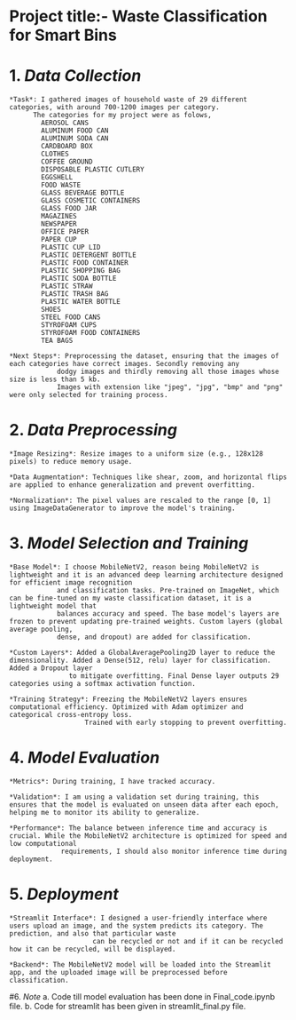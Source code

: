# Project title:- Waste Classification for Smart Bins

# 1. *Data Collection*

    *Task*: I gathered images of household waste of 29 different categories, with around 700-1200 images per category.
          The categories for my project were as folows,
            AEROSOL CANS
            ALUMINUM FOOD CAN
            ALUMINUM SODA CAN
            CARDBOARD BOX
            CLOTHES
            COFFEE GROUND
            DISPOSABLE PLASTIC CUTLERY
            EGGSHELL
            FOOD WASTE
            GLASS BEVERAGE BOTTLE
            GLASS COSMETIC CONTAINERS
            GLASS FOOD JAR
            MAGAZINES
            NEWSPAPER
            OFFICE PAPER
            PAPER CUP
            PLASTIC CUP LID
            PLASTIC DETERGENT BOTTLE
            PLASTIC FOOD CONTAINER
            PLASTIC SHOPPING BAG
            PLASTIC SODA BOTTLE
            PLASTIC STRAW
            PLASTIC TRASH BAG
            PLASTIC WATER BOTTLE
            SHOES
            STEEL FOOD CANS
            STYROFOAM CUPS
            STYROFOAM FOOD CONTAINERS
            TEA BAGS
  
    *Next Steps*: Preprocessing the dataset, ensuring that the images of each categories have correct images. Secondly removing any 
                dodgy images and thirdly removing all those images whose size is less than 5 kb.
                Images with extension like "jpeg", "jpg", "bmp" and "png" were only selected for training process.

# 2. *Data Preprocessing*

    *Image Resizing*: Resize images to a uniform size (e.g., 128x128 pixels) to reduce memory usage.
  
    *Data Augmentation*: Techniques like shear, zoom, and horizontal flips are applied to enhance generalization and prevent overfitting.
  
    *Normalization*: The pixel values are rescaled to the range [0, 1] using ImageDataGenerator to improve the model's training.

# 3. *Model Selection and Training*

    *Base Model*: I choose MobileNetV2, reason being MobileNetV2 is lightweight and it is an advanced deep learning architecture designed for efficient image recognition
                and classification tasks. Pre-trained on ImageNet, which can be fine-tuned on my waste classification dataset, it is a lightweight model that 
                balances accuracy and speed. The base model's layers are frozen to prevent updating pre-trained weights. Custom layers (global average pooling, 
                dense, and dropout) are added for classification.

    *Custom Layers*: Added a GlobalAveragePooling2D layer to reduce the dimensionality. Added a Dense(512, relu) layer for classification. Added a Dropout layer 
                   to mitigate overfitting. Final Dense layer outputs 29 categories using a softmax activation function.

    *Training Strategy*: Freezing the MobileNetV2 layers ensures computational efficiency. Optimized with Adam optimizer and categorical cross-entropy loss.
                       Trained with early stopping to prevent overfitting.

# 4. *Model Evaluation*

    *Metrics*: During training, I have tracked accuracy.

    *Validation*: I am using a validation set during training, this ensures that the model is evaluated on unseen data after each epoch, helping me to monitor its ability to generalize.

    *Performance*: The balance between inference time and accuracy is crucial. While the MobileNetV2 architecture is optimized for speed and low computational 
                 requirements, I should also monitor inference time during deployment.

# 5. *Deployment*

    *Streamlit Interface*: I designed a user-friendly interface where users upload an image, and the system predicts its category. The prediction, and also that particular waste 
                         can be recycled or not and if it can be recycled how it can be recycled, will be displayed.

    *Backend*: The MobileNetV2 model will be loaded into the Streamlit app, and the uploaded image will be preprocessed before classification.

#6. *Note*
    a. Code till model evaluation has been done in Final_code.ipynb file.
    b. Code for streamlit has been given in streamlit_final.py file.
